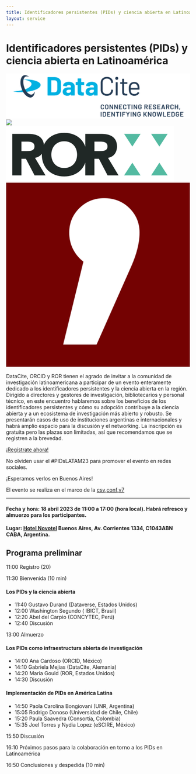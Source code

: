 ```yaml
---
title: Identificadores persistentes (PIDs) y ciencia abierta en Latinoamérica
layout: service
---
```


# Identificadores persistentes (PIDs) y ciencia abierta en Latinoamérica


<div class="section-img-small">
  <img class="img-responsive" src="assets/DataCite-Logos_primary.png"></img>
</div>
<div class="section-img-small">
  <img class="img-responsive" src="images/partner_orcid.jpg"></img>
</div>
<div class="section-img-xsmall">
  <img class="img-responsive" src="images/ror-logo.svg"></img>
</div>
<div class="section-img-xxsmall">
  <img class="img-responsive" src="images/csv_conf_logo.png"></img>
</div>

DataCite, ORCID y ROR tienen el agrado de invitar a la comunidad de investigación latinoamericana a participar de un evento enteramente dedicado a los identificadores persistentes y la ciencia abierta en la región. Dirigido a directores y gestores de investigación, bibliotecarios y personal técnico, en este encuentro hablaremos sobre los beneficios de los identificadores persistentes y cómo su adopción contribuye a la ciencia abierta y a un ecosistema de investigación más abierto y robusto. Se presentarán casos de uso de instituciones argentinas e internacionales y habrá amplio espacio para la discusión y el networking. La inscripción es gratuita pero las plazas son limitadas, así que recomendamos que se registren a la brevedad.

 <span class="bold-text">[¡Regístrate ahora!](https://www.eventbrite.com/e/identificadores-persistentes-pids-y-la-ciencia-abierta-en-america-latina-tickets-547874145317)</span>

No olviden usar el #PIDsLATAM23 para promover el evento en redes sociales.

¡Esperamos verlos en Buenos Aires!

El evento se realiza en el marco de la [csv,conf,v7](https://csvconf.com/)

<hr>

#### Fecha y hora: 18 abril 2023 de 11:00 a 17:00 (hora local). Habrá refresco y almuerzo para los participantes.

#### Lugar: [Hotel Novotel](https://www.google.com/maps/place/Novotel+Buenos+Aires/@-34.6041022,-58.3857227,15z/data=!4m2!3m1!1s0x0:0x15f0a3bfba8ea603?sa=X&ved=2ahUKEwizib-h_5f9AhXDSPEDHQgRCroQ_BJ6BQiAARAH) Buenos Aires, Av. Corrientes 1334, C1043ABN CABA, Argentina.


## Programa preliminar

11:00 Registro (20) 

11:30 Bienvenida (10 min) 

#### Los PIDs y la ciencia abierta

- 11:40 Gustavo Durand (Dataverse, Estados Unidos)
- 12:00 Washington Segundo ( IBICT, Brasil) 
- 12:20 Abel del Carpio (CONCYTEC, Perú)
- 12:40 Discusión

13:00 Almuerzo

#### Los PIDs como infraestructura abierta de investigación

- 14:00 Ana Cardoso (ORCID, México)
- 14:10 Gabriela Mejias (DataCite, Alemania)
- 14:20 Maria Gould (ROR, Estados Unidos) 
- 14:30 Discusión


#### Implementación de PIDs en América Latina

- 14:50 Paola Carolina Bongiovani (UNR, Argentina) 
- 15:05 Rodrigo Donoso (Universidad de Chile, Chile) 
- 15:20 Paula Saavedra (Consortia, Colombia) 
- 15:35 Joel Torres y Nydia Lopez (eSCIRE, México) 

15:50 Discusión 

16:10 Próximos pasos para la colaboración en torno a los PIDs en Latinoamérica

16:50 Conclusiones y despedida (10 min)
